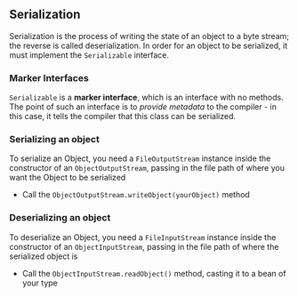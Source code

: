 ## Serialization
Serialization is the process of writing the state of an object to a byte stream; the reverse is called deserialization. In order for an object to be serialized, it must implement the `Serializable` interface.

### Marker Interfaces
`Serializable` is a **marker interface**, which is an interface with no methods. The point of such an interface is to *provide metadata* to the compiler - in this case, it tells the compiler that this class can be serialized.

### Serializing an object
To serialize an Object, you need a `FileOutputStream` instance inside the constructor of an `ObjectOutputStream`, passing in the file path of where you want the Object to be serialized
* Call the `ObjectOutputStream.writeObject(yourObject)` method

### Deserializing an object
To deserialize an Object, you need a `FileInputStream` instance inside the constructor of an `ObjectInputStream`, passing in the file path of where the serialized object is
* Call the `ObjectInputStream.readObject()` method, casting it to a bean of your type
